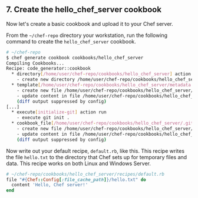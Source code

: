 ## 7. Create the hello\_chef\_server cookbook

Now let's create a basic cookbook and upload it to your Chef server.

From the <code class="file-path">~/chef-repo</code> directory your workstation, run the following command to create the `hello_chef_server` cookbook.

```bash
# ~/chef-repo
$ chef generate cookbook cookbooks/hello_chef_server
Compiling Cookbooks...
Recipe: code_generator::cookbook
  * directory[/home/user/chef-repo/cookbooks/hello_chef_server] action create
    - create new directory /home/user/chef-repo/cookbooks/hello_chef_server
  * template[/home/user/chef-repo/cookbooks/hello_chef_server/metadata.rb] action create_if_missing
    - create new file /home/user/chef-repo/cookbooks/hello_chef_server/metadata.rb
    - update content in file /home/user/chef-repo/cookbooks/hello_chef_server/metadata.rb from none to d531e8
    (diff output suppressed by config)
[...]
  * execute[initialize-git] action run
    - execute git init .
  * cookbook_file[/home/user/chef-repo/cookbooks/hello_chef_server/.gitignore] action create
    - create new file /home/user/chef-repo/cookbooks/hello_chef_server/.gitignore
    - update content in file /home/user/chef-repo/cookbooks/hello_chef_server/.gitignore from none to dd37b2
    (diff output suppressed by config)
```

Now write out your default recipe, <code class="file-path">default.rb</code>, like this. This recipe writes the file <code class="file-path">hello.txt</code> to the directory that Chef sets up for temporary files and data. This recipe works on both Linux and Windows Server.

```ruby
# ~/chef-repo/cookbooks/hello_chef_server/recipes/default.rb
file "#{Chef::Config[:file_cache_path]}/hello.txt" do
  content 'Hello, Chef server!'
end
```
